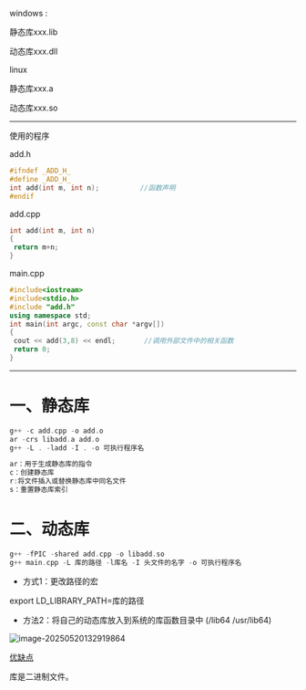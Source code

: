 windows :

静态库xxx.lib

动态库xxx.dll

linux

静态库xxx.a

动态库xxx.so

---

使用的程序

add.h

```cpp
#ifndef _ADD_H_
#define _ADD_H_
int add(int m, int n);          //函数声明
#endif
```

add.cpp

```cpp
int add(int m, int n)
{
 return m+n;
}
```

main.cpp

```cpp
#include<iostream>
#include<stdio.h>
#include "add.h"
using namespace std;
int main(int argc, const char *argv[])
{
 cout << add(3,8) << endl;       //调用外部文件中的相关函数
 return 0;
}
```

---

# 一、静态库

```cpp
g++ -c add.cpp -o add.o
ar -crs libadd.a add.o
g++ -L . -ladd -I . -o 可执行程序名

ar：用于生成静态库的指令
c：创建静态库
r:将文件插入或替换静态库中同名文件
s：重置静态库索引
```



# 二、动态库

```cpp
g++ -fPIC -shared add.cpp -o libadd.so
g++ main.cpp -L 库的路径 -l库名 -I 头文件的名字 -o 可执行程序名

```

- 方式1：更改路径的宏

export LD_LIBRARY_PATH=库的路径

- 方法2：将自己的动态库放入到系统的库函数目录中 (/lib64 /usr/lib64)

![image-20250520132919864](C:\Users\LEGION\AppData\Roaming\Typora\typora-user-images\image-20250520132919864.png)

[优缺点](https://blog.csdn.net/qq_61635026/article/details/127576861)

库是二进制文件。
